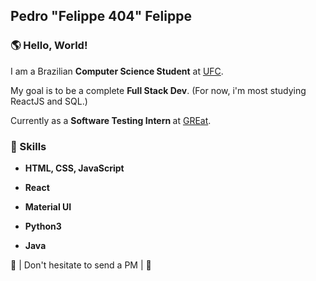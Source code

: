 ## Pedro "Felippe 404" Felippe

### 🌎 Hello, World!

<p>
I am a Brazilian <strong>Computer Science Student</strong> at <a href="http://www.ufc.br/">UFC</a>.

My goal is to be a complete <strong> Full Stack Dev</strong>. (For now, i'm most studying ReactJS and SQL.)

Currently as a <strong> Software Testing Intern </strong> at <a href="http://www.ufc.br/">GREat</a>.

</p>

### 🤹 Skills

<p>
  <strong>

- HTML, CSS, JavaScript

- React

- Material UI

- Python3

- Java

  </strong>

 <p>💌 | Don't hesitate to send a PM | 💌 </p>
